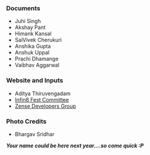### Documents
  - Juhi Singh
  - Akshay Pant
  - Himank Kansal
  - SaiVivek Cherukuri
  - Anshika Gupta
  - Anshuk Uppal
  - Prachi Dhamange
  - Vaibhav Aggarwal

### Website and Inputs
  - Aditya Thiruvengadam
  - [Infin8 Fest Committee](http://infin8.zense.co.in)
  - [Zense Developers Group](http://zense.co.in)

### Photo Credits
  - Bhargav Sridhar


***Your name could be here next year....so come quick :P***
